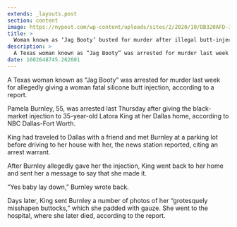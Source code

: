 ```yaml
--- 
extends: _layouts.post 
section: content 
image: https://nypost.com/wp-content/uploads/sites/2/2020/10/DB320AFD-3708-4E7F-B70A-D1222C115AE7.jpeg?quality=90&strip=all&w=1200 
title: > 
  Woman known as ‘Jag Booty’ busted for murder after illegal butt-injection 
description: > 
  A Texas woman known as “Jag Booty” was arrested for murder last week for allegedly giving a woman fatal silicone butt injection, according to a report.Pamela Burnley, 55, was arrested last Thursday after giving the black-market injection to 35-year-old Latora King at her Dallas home, according to NBC Dallas-Fort Worth.After Burnley allegedly gave her the injection, King went back to her home and sent her a message to say that she made it.Days later, King sent Burnley a number of photos of her “grotesquely misshapen buttocks,” which she padded with gauze.She went to the hospital, where she later died, according to the report. 
date: 1602648745.262601 
--- 
```

A Texas woman known as “Jag Booty” was arrested for murder last week for allegedly giving a woman fatal silicone butt injection, according to a report.

Pamela Burnley, 55, was arrested last Thursday after giving the black-market injection to 35-year-old Latora King at her Dallas home, according to NBC Dallas-Fort Worth.

King had traveled to Dallas with a friend and met Burnley at a parking lot before driving to her house with her, the news station reported, citing an arrest warrant.

After Burnley allegedly gave her the injection, King went back to her home and sent her a message to say that she made it.

“Yes baby lay down,” Burnley wrote back.

Days later, King sent Burnley a number of photos of her “grotesquely misshapen buttocks,” which she padded with gauze. She went to the hospital, where she later died, according to the report.